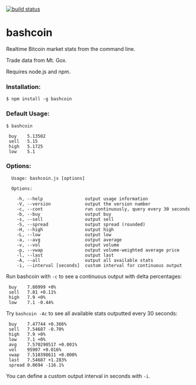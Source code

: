 [![build status](https://secure.travis-ci.org/dmotz/bashcoin.png)](http://travis-ci.org/dmotz/bashcoin)
# bashcoin

Realtime Bitcoin market stats from the command line.

Trade data from Mt. Gox.

Requires node.js and npm.

### Installation:

```
$ npm install -g bashcoin
```

### Default Usage:

```
$ bashcoin

 buy    5.13502
 sell   5.15
 high   5.1725
 low    5.1

```

### Options:

```
  Usage: bashcoin.js [options]
  
  Options:
  
    -h, --help                output usage information
    -V, --version             output the version number
    -c, --cont                run continuously, query every 30 seconds
    -b, --buy                 output buy
    -s, --sell                output sell
    -S, --spread              output spread (rounded)
    -H, --high                output high
    -L, --low                 output low
    -a, --avg                 output average
    -v, --vol                 output volume
    -p, --vwap                output volume-weighted average price
    -l, --last                output last
    -A, --all                 output all available stats
    -i, --interval [seconds]  custom interval for continuous output

```

Run bashcoin with `-c` to see a continuous output with delta percentages:

```
 buy    7.80999 +0%
 sell   7.81 +0.11%
 high   7.9 +0%
 low    7.1 -0.44%

```

Try `bashcoin -Ac` to see all available stats outputted every 30 seconds:

```
 buy    7.47744 +0.366%
 sell   7.54687 -0.70%
 high   7.9 +0%
 low    7.1 +0%
 avg    7.570290517 +0.001%
 vol    95907 +0.016%
 vwap   7.510398611 +0.000%
 last   7.54687 +1.283%
 spread 0.0694 -116.1%

```

You can define a custom output interval in seconds with `-i`.

